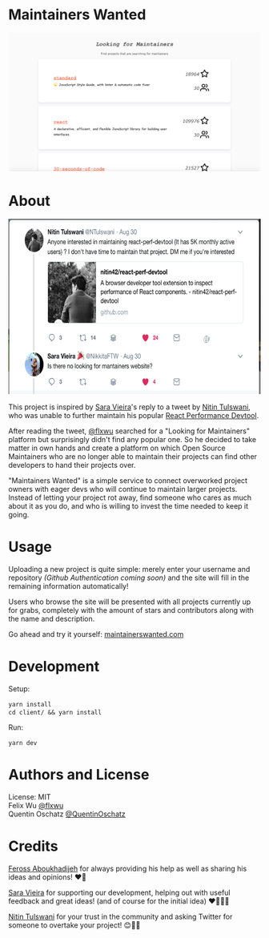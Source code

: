 Maintainers Wanted  
==================  

![Maintainers Wanted](MaintainersWanted.png "")  

# About #   

<div style="margin: auto">
<img src="tweet.png" width=650 height=350 /> </div>

This project is inspired by [Sara Vieira](https://twitter.com/NikkitaFTW)'s reply to a tweet by [Nitin Tulswani](https://twitter.com/NTulswani), who was unable to further maintain his popular [React Performance Devtool](https://github.com/nitin42/react-perf-devtool). 

After reading the tweet, [@flxwu](https://twitter.com/flxwu) searched for a "Looking for Maintainers" platform but surprisingly didn't find any popular one. So he decided to take matter in own hands and create a platform on which Open Source Maintainers who are no longer able to maintain their projects can find other developers to hand their projects over. 

"Maintainers Wanted" is a simple service to connect overworked project owners with eager devs who will continue to maintain larger projects. Instead of letting your project rot away, find someone who cares as much about it as you do, and who is willing to invest the time needed to keep it going.

# Usage #  

Uploading a new project is quite simple: merely enter your username and repository _(Github Authentication coming soon)_ and the site will fill in the remaining information automatically!  

Users who browse the site will be presented with all projects currently up for grabs, completely with the amount of stars and contributors along with the name and description.  

Go ahead and try it yourself: [maintainerswanted.com](https://maintainerswanted.com)   
# Development #

Setup:
```
yarn install
cd client/ && yarn install
```

Run:
```
yarn dev
```

# Authors and License #   

License: MIT  
Felix Wu [@flxwu](https://twitter.com/flxwu)    
Quentin Oschatz [@QuentinOschatz](https://twitter.com/QuentinOschatz)     

# Credits #   

[Feross Aboukhadijeh](https://www.twitter.com/feross) for always providing his help as well as sharing his ideas and opinions! ❤️🙏

[Sara Vieira](https://twitter.com/NikkitaFTW) for supporting our development, helping out with useful feedback and great ideas! (and of course for the initial idea) ️❤️👨‍💻💡

[Nitin Tulswani](https://twitter.com/NTulswani) for your trust in the community and asking Twitter for someone to overtake your project! 😊🙏🚀
